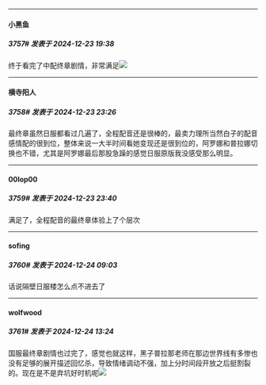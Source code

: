 ﻿
*****

####  小黑鱼  
##### 3757#       发表于 2024-12-23 19:38

终于看完了中配终章剧情，非常满足<img src="https://static.saraba1st.com/image/smiley/face2017/072.png" referrerpolicy="no-referrer">


*****

####  横寺阳人  
##### 3758#       发表于 2024-12-23 23:26

最终章虽然日服都看过几遍了，全程配音还是很棒的，最卖力理所当然白子的配音感情配的很到位，整体来说一大半时间看她变现还是很到位的，阿罗娜和普拉娜切换也不错，尤其是阿罗娜最后那股急躁的感觉日服原版我没感受那么明显。


*****

####  00lop00  
##### 3759#       发表于 2024-12-23 23:40

满足了，全程配音的最终章体验上了个层次


*****

####  sofing  
##### 3760#       发表于 2024-12-24 09:03

话说隔壁日服楼怎么点不进去了


*****

####  wolfwood  
##### 3761#       发表于 2024-12-24 13:24

国服最终章剧情也过完了，感觉也就这样，黑子普拉那老师在那边世界线有多惨也没有足够的展开描述回忆杀，导致情绪调动不强，加上分时间段开放之后挺割裂的。现在是不是弃坑好时机呢<img src="https://static.saraba1st.com/image/smiley/face2017/009.gif" referrerpolicy="no-referrer">

